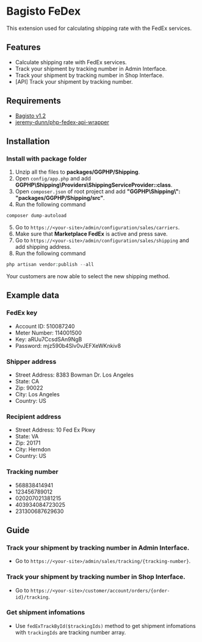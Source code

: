 # Bagisto FeDex
This extension used for calculating shipping rate with the FedEx services.
## Features
- Calculate shipping rate with FedEx services.
- Track your shipment by tracking number in Admin Interface.
- Track your shipment by tracking number in Shop Interface.
- [API] Track your shipment by tracking number.
## Requirements
- [Bagisto v1.2](https://github.com/bagisto/bagisto)
- [jeremy-dunn/php-fedex-api-wrapper](https://packagist.org/packages/jeremy-dunn/php-fedex-api-wrapper)

## Installation

### Install with package folder
1. Unzip all the files to **packages/GGPHP/Shipping**.
2. Open `config/app.php` and add **GGPHP\Shipping\Providers\ShippingServiceProvider::class**.
3. Open `composer.json` of root project and add **"GGPHP\\Shipping\\": "packages/GGPHP/Shipping/src"**.
4. Run the following command
```php
composer dump-autoload
```
5. Go to `https://<your-site>/admin/configuration/sales/carriers`.
6. Make sure that **Marketplace FedEx** is active and press save.
7. Go to `https://<your-site>/admin/configuration/sales/shipping` and add shipping address.
8. Run the following command
```php
php artisan vendor:publish --all
```

Your customers are now able to select the new shipping method.

## Example data

### FedEx key
- Account ID: 510087240
- Meter Number: 114001500
- Key: aRUu7CcsdSAn9NgB
- Password: mjz590b4Slv0vJEFXeWKnkiv8

### Shipper address
- Street Address: 8383 Bowman Dr. Los Angeles
- State: CA
- Zip: 90022
- City: Los Angeles
- Country: US

### Recipient address
- Street Address: 10 Fed Ex Pkwy
- State: VA
- Zip: 20171
- City: Herndon
- Country: US

### Tracking number
- 568838414941
- 123456789012
- 020207021381215
- 403934084723025
- 231300687629630

## Guide

### Track your shipment by tracking number in Admin Interface.
- Go to `https://<your-site>/admin/sales/tracking/{tracking-number}`.

### Track your shipment by tracking number in Shop Interface.
- Go to `https://<your-site>/customer/account/orders/{order-id}/tracking`.

### Get shipment infomations
- Use `fedExTrackById($trackingIds)` method to get shipment infomations with `trackingIds` are tracking number array.
